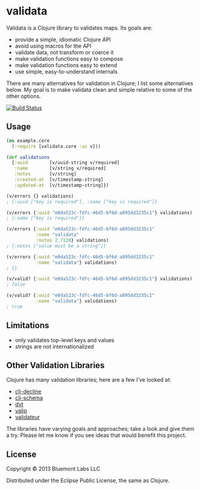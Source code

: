 validata
========

Validata is a Clojure library to validates maps. Its goals are:

  * provide a simple, idiomatic Clojure API
  * avoid using macros for the API
  * validate data, not transform or coerce it
  * make validation functions easy to compose
  * make validation functions easy to extend
  * use simple, easy-to-understand internals

There are many alternatives for validation in Clojure; I list some alternatives below. My goal is to make validata clean and simple relative to some of the other options.

[![Build Status](https://travis-ci.org/bluemont/validata.png)](https://travis-ci.org/bluemont/validata)

Usage
-----

```clojure
(ns example.core
  (:require [validata.core :as v]))

(def validations
  {:uuid        [v/uuid-string v/required]
   :name        [v/string v/required]
   :notes       [v/string]
   :created-at  [v/timestamp-string]
   :updated-at  [v/timestamp-string]})

(v/errors {} validations)
; {:uuid ["key is required"], :name ["key is required"]}

(v/errors {:uuid "e0da523c-fdfc-46d5-bf6d-a895dd3235c1"} validations)
; {:name ["key is required"]}

(v/errors {:uuid "e0da523c-fdfc-46d5-bf6d-a895dd3235c1"
           :name "validata"
           :notes 2.7128} validations)
; {:notes ["value must be a string"]}

(v/errors {:uuid "e0da523c-fdfc-46d5-bf6d-a895dd3235c1"
           :name "validata"} validations)
; {}

(v/valid? {:uuid "e0da523c-fdfc-46d5-bf6d-a895dd3235c1"} validations)
; false

(v/valid? {:uuid "e0da523c-fdfc-46d5-bf6d-a895dd3235c1"
           :name "validata"} validations)
; true
```


Limitations
-----------

  * only validates top-level keys and values
  * strings are not internationalized


Other Validation Libraries
--------------------------

Clojure has many validation libraries; here are a few I've looked at:

* [clj-decline][clj-decline]
* [clj-schema][clj-schema]
* [dvt][dvt]
* [valip][valip]
* [validateur][validateur]

The libraries have varying goals and approaches; take a look and give them a try. Please let me know if you see ideas that would benefit this project.

[clj-decline]: https://github.com/joodie/clj-decline
[clj-schema]: https://github.com/runa-dev/clj-schema
[dvt]: https://github.com/clpe04/dvt
[validateur]: https://github.com/michaelklishin/validateur
[valip]: https://github.com/cemerick/valip


License
-------

Copyright © 2013 Bluemont Labs LLC

Distributed under the Eclipse Public License, the same as Clojure.
